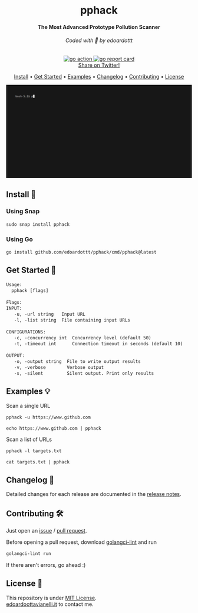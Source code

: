 <h1 align="center">
  pphack
  <br>
</h1>

<h4 align="center">The Most Advanced Prototype Pollution Scanner</h4>

<h6 align="center"> Coded with 💙 by edoardottt </h6>

<p align="center">

  <a href="https://github.com/edoardottt/pphack/actions">
      <img src="https://github.com/edoardottt/pphack/actions/workflows/go.yml/badge.svg" alt="go action">
  </a>

  <a href="https://goreportcard.com/report/github.com/edoardottt/pphack">
      <img src="https://goreportcard.com/badge/github.com/edoardottt/pphack" alt="go report card">
  </a>

<br>
  <!--Tweet button-->
  <a href="https://twitter.com/intent/tweet?text=pphack%20-%20The%20Most%20Advanced%20Prototype%20Pollution%20Scanner%20https%3A%2F%2Fgithub.com%2Fedoardottt%2Fpphack%20%23golang%20%23github%20%23linux%20%23infosec%20%23bugbounty" target="_blank">Share on Twitter!
  </a>
</p>

<p align="center">
  <a href="#install-">Install</a> •
  <a href="#get-started-">Get Started</a> •
  <a href="#examples-">Examples</a> •
  <a href="#changelog-">Changelog</a> •
  <a href="#contributing-">Contributing</a> •
  <a href="#license-">License</a>
</p>

<p align="center">
  <img src="https://github.com/edoardottt/images/blob/main/pphack/pphack.gif">
</p>
  
Install 📡
----------

### Using Snap

```console
sudo snap install pphack
```

### Using Go

```console
go install github.com/edoardottt/pphack/cmd/pphack@latest
```

Get Started 🎉
----------

```console
Usage:
  pphack [flags]

Flags:
INPUT:
   -u, -url string   Input URL
   -l, -list string  File containing input URLs

CONFIGURATIONS:
   -c, -concurrency int  Concurrency level (default 50)
   -t, -timeout int      Connection timeout in seconds (default 10)

OUTPUT:
   -o, -output string  File to write output results
   -v, -verbose        Verbose output
   -s, -silent         Silent output. Print only results
```

Examples 💡
----------

Scan a single URL

```console
pphack -u https://www.github.com
```

```console
echo https://www.github.com | pphack
```

Scan a list of URLs

```console
pphack -l targets.txt
```

```console
cat targets.txt | pphack
```

Changelog 📌
-------

Detailed changes for each release are documented in the [release notes](https://github.com/edoardottt/pphack/releases).

Contributing 🛠
-------

Just open an [issue](https://github.com/edoardottt/pphack/issues) / [pull request](https://github.com/edoardottt/pphack/pulls).

Before opening a pull request, download [golangci-lint](https://golangci-lint.run/usage/install/) and run

```bash
golangci-lint run
```

If there aren't errors, go ahead :)

License 📝
-------

This repository is under [MIT License](https://github.com/edoardottt/pphack/blob/main/LICENSE).  
[edoardoottavianelli.it](https://www.edoardoottavianelli.it) to contact me.
